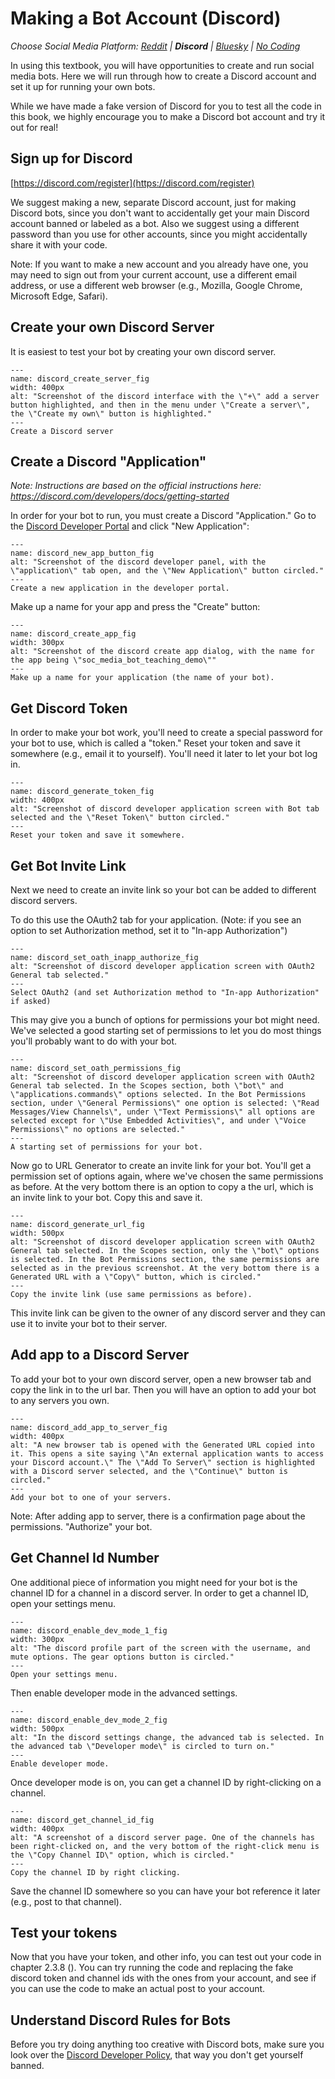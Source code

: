 # Making a Bot Account (Discord)
_Choose Social Media Platform: <a href='../../reddit/appendix/making_bot_account.html'>Reddit</a> | __Discord__ | <a href='../../bsky/appendix/making_bot_account.html'>Bluesky</a> | <a href='../../nocode/appendix/making_bot_account.html'>No Coding</a>_


In using this textbook, you will have opportunities to create and run social media bots. Here we will run through how to create a Discord account and set it up for running your own bots.

While we have made a fake version of Discord for you to test all the code in this book, we highly encourage you to make a Discord bot account and try it out for real!

## Sign up for Discord
[https://discord.com/register](https://discord.com/register)

We suggest making a new, separate Discord account, just for making Discord bots, since you don't want to accidentally get your main Discord account banned or labeled as a bot. Also we suggest using a different password than you use for other accounts, since you might accidentally share it with your code.

Note: If you want to make a new account and you already have one, you may need to sign out from your current account, use a different email address, or use a different web browser (e.g., Mozilla, Google Chrome, Microsoft Edge, Safari).

## Create your own Discord Server
It is easiest to test your bot by creating your own discord server.

```{figure} discord_create_server.png
---
name: discord_create_server_fig
width: 400px
alt: "Screenshot of the discord interface with the \"+\" add a server button highlighted, and then in the menu under \"Create a server\", the \"Create my own\" button is highlighted."
---
Create a Discord server
```


## Create a Discord "Application"

_Note: Instructions are based on the official instructions here: https://discord.com/developers/docs/getting-started_

In order for your bot to run, you must create a Discord "Application." Go to the [Discord Developer Portal](https://discord.com/developers/) and click "New Application":

```{figure} discord_new_app_button.png
---
name: discord_new_app_button_fig
alt: "Screenshot of the discord developer panel, with the \"application\" tab open, and the \"New Application\" button circled."
---
Create a new application in the developer portal.
```

Make up a name for your app and press the "Create" button:

```{figure} discord_create_app.png
---
name: discord_create_app_fig
width: 300px
alt: "Screenshot of the discord create app dialog, with the name for the app being \"soc_media_bot_teaching_demo\""
---
Make up a name for your application (the name of your bot).
```

## Get Discord Token
In order to make your bot work, you'll need to create a special password for your bot to use, which is called a "token." Reset your token and save it somewhere (e.g., email it to yourself). You'll need it later to let your bot log in.

```{figure} discord_generate_token.png
---
name: discord_generate_token_fig
width: 400px
alt: "Screenshot of discord developer application screen with Bot tab selected and the \"Reset Token\" button circled."
---
Reset your token and save it somewhere.
```

## Get Bot Invite Link
Next we need to create an invite link so your bot can be added to different discord servers. 

To do this use the OAuth2 tab for your application. (Note: if you see an option to set Authorization method, set it to "In-app Authorization")

```{figure} discord_set_oath_inapp_authorize.png
---
name: discord_set_oath_inapp_authorize_fig
alt: "Screenshot of discord developer application screen with OAuth2 General tab selected."
---
Select OAuth2 (and set Authorization method to "In-app Authorization" if asked)
```

This may  give you a bunch of options for permissions your bot might need. We've selected a good starting set of permissions to let you do most things you'll probably want to do with your bot.

```{figure} discord_set_oath_permissions.png
---
name: discord_set_oath_permissions_fig
alt: "Screenshot of discord developer application screen with OAuth2 General tab selected. In the Scopes section, both \"bot\" and \"applications.commands\" options selected. In the Bot Permissions section, under \"General Permissions\" one option is selected: \"Read Messages/View Channels\", under \"Text Permissions\" all options are selected except for \"Use Embedded Activities\", and under \"Voice Permissions\" no options are selected."
---
A starting set of permissions for your bot.
```

Now go to URL Generator to create an invite link for your bot. You'll get a permission set of options again, where we've chosen the same permissions as before. At the very bottom there is an option to copy a the url, which is an invite link to your bot. Copy this and save it. 
```{figure} discord_generate_url.png
---
name: discord_generate_url_fig
width: 500px
alt: "Screenshot of discord developer application screen with OAuth2 General tab selected. In the Scopes section, only the \"bot\" options is selected. In the Bot Permissions section, the same permissions are selected as in the previous screenshot. At the very bottom there is a Generated URL with a \"Copy\" button, which is circled."
---
Copy the invite link (use same permissions as before).
```

This invite link can be given to the owner of any discord server and they can use it to invite your bot to their server.

## Add app to a Discord Server
To add your bot to your own discord server, open a new browser tab and copy the link in to the url bar. Then you will have an option to add your bot to any servers you own.

```{figure} discord_add_app_to_server.png
---
name: discord_add_app_to_server_fig
width: 400px
alt: "A new browser tab is opened with the Generated URL copied into it. This opens a site saying \"An external application wants to access your Discord account.\" The \"Add To Server\" section is highlighted with a Discord server selected, and the \"Continue\" button is circled."
---
Add your bot to one of your servers.
```

Note: After adding app to server, there is a confirmation page about the permissions. "Authorize" your bot.

## Get Channel Id Number

One additional piece of information you might need for your bot is the channel ID for a channel in a discord server. In order to get a channel ID, open your settings menu.

```{figure} discord_enable_dev_mode_1.png
---
name: discord_enable_dev_mode_1_fig
width: 300px
alt: "The discord profile part of the screen with the username, and mute options. The gear options button is circled."
---
Open your settings menu.
```

Then enable developer mode in the advanced settings.
```{figure} discord_enable_dev_mode_2.png
---
name: discord_enable_dev_mode_2_fig
width: 500px
alt: "In the discord settings change, the advanced tab is selected. In the advanced tab \"Developer mode\" is circled to turn on."
---
Enable developer mode.
```

Once developer mode is on, you can get a channel ID by right-clicking on a channel.
```{figure} discord_get_channel_id.png
---
name: discord_get_channel_id_fig
width: 400px
alt: "A screenshot of a discord server page. One of the channels has been right-clicked on, and the very bottom of the right-click menu is the \"Copy Channel ID\" option, which is circled."
---
Copy the channel ID by right clicking.
```

Save the channel ID somewhere so you can have your bot reference it later (e.g., post to that channel).

##  Test your tokens
Now that you have your token, and other info, you can test out your code in chapter 2.3.8 ([](../../ch02_definitions/03_automation/08_demo.ipynb)). You can try running the code and replacing the fake discord token and channel ids with the ones from your account, and see if you can use the code to make an actual post to your account.

## Understand Discord Rules for Bots
Before you try doing anything too creative with Discord bots, make sure you look over the [Discord Developer Policy](https://discord.com/developers/docs/policies-and-agreements/developer-policy), that way you don't get yourself banned.